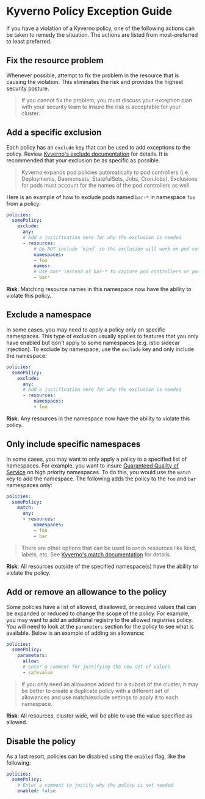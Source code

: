 # Kyverno Policy Exception Guide

If you have a violation of a Kyverno policy, one of the following actions can be taken to remedy the situation.  The actions are listed from most-preferred to least preferred.

## Fix the resource problem

Whenever possible, attempt to fix the problem in the resource that is causing the violation.  This eliminates the risk and provides the highest security posture.

> If you cannot fix the problem, you must discuss your exception plan with your security team to insure the risk is acceptable for your cluster.

## Add a specific exclusion

Each policy has an `exclude` key that can be used to add exceptions to the policy.  Review [Kyverno's exclude documentation](https://kyverno.io/docs/exceptions/) for details.  It is recommended that your exclusion be as specific as possible.

> Kyverno expands pod policies automatically to pod controllers (i.e. Deployments, Daemonsets, StatefulSets, Jobs, CronJobs).  Exclusions for pods must account for the names of the pod controllers as well.

Here is an example of how to exclude pods named `bar-*` in namespace `foo` from a policy:

```yaml
policies:
  somePolicy:
    exclude:
      any:
      # Add a justification here for why the exclusion is needed
      - resources:
          # Do NOT include `kind` so the exclusion will work on pod controllers too
          namespaces:
          - foo
          names:
          # Use bar* instead of bar-* to capture pod controllers or pod names
          - bar*
```

**Risk**: Matching resource names in this namespace now have the ability to violate this policy.

## Exclude a namespace

In some cases, you may need to apply a policy only on specific namespaces.  This type of exclusion usually applies to features that you only have enabled but don't apply to some namespaces (e.g. istio sidecar injection).  To exclude by namespace, use the `exclude` key and only include the namespace:

```yaml
policies:
  somePolicy:
    exclude:
      any:
      # Add a justification here for why the exclusion is needed
      - resources:
          namespaces:
          - foo
```

**Risk**: Any resources in the namespace now have the ability to violate this policy.

## Only include specific namespaces

In some cases, you may want to only apply a policy to a specified list of namespaces.  For example, you want to insure [Guaranteed Quality of Service](https://kubernetes.io/docs/tasks/configure-pod-container/quality-service-pod/) on high priority namespaces.  To do this, you would use the `match` key to add the namespace.  The following adds the policy to the `foo` and `bar` namespaces only:

```yaml
policies:
  somePolicy:
    match:
      any:
      - resources:
          namespaces:
          - foo
          - bar
```

> There are other options that can be used to `match` resources like kind, labels, etc.  See [Kyverno's match documentation](https://kyverno.io/docs/exceptions/#policyexceptions-with-cel-expressions) for details.

**Risk**: All resources outside of the specified namespace(s) have the ability to violate the policy.

## Add or remove an allowance to the policy

Some policies have a list of allowed, disallowed, or required values that can be expanded or reduced to change the scope of the policy.  For example, you may want to add an additional registry to the allowed registries policy. You will need to look at the `parameters` section for the policy to see what is available.  Below is an example of adding an allowance:

```yaml
policies:
  somePolicy:
    parameters:
      allow:
      # Enter a comment for justifying the new set of values
      - safevalue
```

> If you only need an allowance added for a subset of the cluster, it may be  better to create a duplicate policy with a different set of allowances and use match/exclude settings to apply it to each namespace.

**Risk**: All resources, cluster wide, will be able to use the value specified as allowed.

## Disable the policy

As a last resort, policies can be disabled using the `enabled` flag, like the following:

```yaml
policies:
  somePolicy:
    # Enter a comment to justify why the policy is not needed
    enabled: false
```
